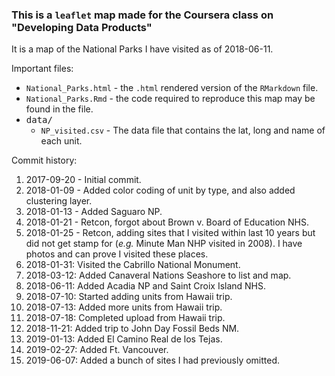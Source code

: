 ### This is a `leaflet` map made for the Coursera class on "Developing Data Products"

It is a map of the National Parks I have visited as of 2018-06-11.

Important files:

* `National_Parks.html` - the `.html` rendered version of the `RMarkdown` file.
* `National_Parks.Rmd` - the code required to reproduce this map may be found in the  file.
* <kbd>data/</kbd>
  * `NP_visited.csv` - The data file that contains the lat, long and name of each unit.

Commit history:

1. 2017-09-20 - Initial commit.
1. 2018-01-09 - Added color coding of unit by type, and also added clustering layer.
1. 2018-01-13 - Added Saguaro NP.
1. 2018-01-21 - Retcon, forgot about Brown v. Board of Education NHS.
1. 2018-01-25 - Retcon, adding sites that I visited within last 10 years but did not get stamp for (*e.g.* Minute Man NHP visited in 2008). I have photos and can prove I visited these places.
1. 2018-01-31: Visited the Cabrillo National Monument.
1. 2018-03-12: Added Canaveral Nations Seashore to list and map.
1. 2018-06-11: Added Acadia NP and Saint Croix Island NHS.
1. 2018-07-10: Started adding units from Hawaii trip.
1. 2018-07-13: Added more units from Hawaii trip.
1. 2018-07-18: Completed upload from Hawaii trip.
1. 2018-11-21: Added trip to John Day Fossil Beds NM.
1. 2019-01-13: Added El Camino Real de los Tejas.
1. 2019-02-27: Added Ft. Vancouver.
1. 2019-06-07: Added a bunch of sites I had previously omitted. 
